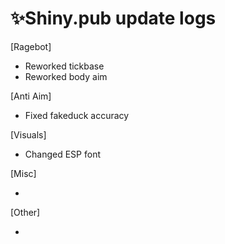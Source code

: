 # ✨Shiny.pub update logs
 [Ragebot]

- Reworked tickbase
- Reworked body aim

 [Anti Aim]
 
- Fixed fakeduck accuracy

 [Visuals]
 
- Changed ESP font

 [Misc]
 
- 

 [Other]
 
- 

